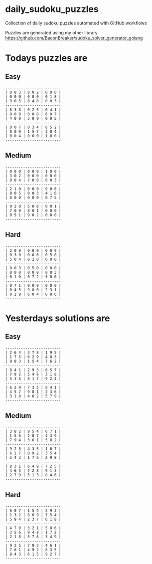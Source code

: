 
# daily_sudoku_puzzles 

Collection of daily sudoku puzzles automated with GitHub workflows 

Puzzles are generated using my other library https://github.com/BaconBreaker/sudoku_solver_generator_golang 
 

# Todays puzzles are 

## Easy 

```
-------------------------
| 0 8 3 | 0 0 2 | 0 0 0 | 
| 0 0 0 | 0 0 0 | 0 1 8 | 
| 9 0 5 | 0 4 0 | 0 0 3 | 
-------------------------
| 6 3 8 | 0 2 5 | 0 4 1 | 
| 0 0 9 | 0 8 0 | 6 0 7 | 
| 4 0 0 | 3 0 9 | 0 0 5 | 
-------------------------
| 0 0 7 | 0 3 4 | 8 5 2 | 
| 8 0 0 | 1 5 7 | 3 0 4 | 
| 0 0 4 | 0 0 0 | 1 0 0 | 
-------------------------
```
## Medium 

```
-------------------------
| 0 0 0 | 0 0 0 | 1 0 0 | 
| 3 0 2 | 0 0 0 | 0 0 0 | 
| 0 8 4 | 7 0 0 | 6 0 3 | 
-------------------------
| 2 1 0 | 0 0 0 | 9 0 6 | 
| 0 0 5 | 0 0 3 | 4 1 0 | 
| 8 0 0 | 0 0 0 | 0 7 5 | 
-------------------------
| 9 2 0 | 5 0 0 | 0 0 1 | 
| 7 0 0 | 8 0 1 | 0 0 0 | 
| 0 5 1 | 9 0 2 | 0 0 0 | 
-------------------------
```
## Hard 

```
-------------------------
| 2 0 8 | 0 0 0 | 0 0 9 | 
| 0 3 0 | 0 0 6 | 0 5 0 | 
| 5 0 4 | 0 2 0 | 0 0 0 | 
-------------------------
| 0 0 3 | 0 5 0 | 0 0 0 | 
| 0 0 0 | 0 0 0 | 0 0 3 | 
| 0 1 0 | 0 7 2 | 5 0 0 | 
-------------------------
| 0 7 1 | 0 0 0 | 0 0 0 | 
| 0 4 5 | 9 8 0 | 2 3 1 | 
| 0 2 9 | 6 0 4 | 0 8 0 | 
-------------------------
```
# Yesterdays solutions are 

## Easy 

```
-------------------------
| 2 6 4 | 3 7 8 | 1 9 5 | 
| 1 7 5 | 6 2 9 | 4 8 3 | 
| 9 8 3 | 1 5 4 | 7 6 2 | 
-------------------------
| 8 4 1 | 2 9 3 | 6 5 7 | 
| 7 9 2 | 5 4 6 | 3 1 8 | 
| 5 3 6 | 8 1 7 | 9 2 4 | 
-------------------------
| 6 2 9 | 7 3 5 | 8 4 1 | 
| 4 5 7 | 9 8 1 | 2 3 6 | 
| 3 1 8 | 4 6 2 | 5 7 9 | 
-------------------------
```
## Medium 

```
-------------------------
| 3 8 2 | 9 5 4 | 6 7 1 | 
| 1 5 6 | 2 8 7 | 4 3 9 | 
| 7 9 4 | 3 6 1 | 5 8 2 | 
-------------------------
| 9 2 8 | 4 3 5 | 1 6 7 | 
| 6 1 7 | 8 9 2 | 3 5 4 | 
| 5 4 3 | 1 7 6 | 2 9 8 | 
-------------------------
| 8 3 1 | 6 4 9 | 7 2 5 | 
| 4 6 5 | 7 2 8 | 9 1 3 | 
| 2 7 9 | 5 1 3 | 8 4 6 | 
-------------------------
```
## Hard 

```
-------------------------
| 6 8 7 | 1 5 4 | 2 9 3 | 
| 1 3 2 | 8 6 9 | 7 5 4 | 
| 5 9 4 | 2 3 7 | 6 1 8 | 
-------------------------
| 4 7 9 | 3 2 1 | 5 8 6 | 
| 3 5 6 | 9 4 8 | 1 7 2 | 
| 2 1 8 | 5 7 6 | 3 4 9 | 
-------------------------
| 9 2 5 | 7 8 3 | 4 6 1 | 
| 7 6 1 | 4 9 2 | 8 3 5 | 
| 8 4 3 | 6 1 5 | 9 2 7 | 
-------------------------
```
